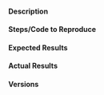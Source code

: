 <!-- Instructions For Filing a Bug: https://github.com/giotto-learn/giotto-learn/blob/master/CONTRIBUTING.rst -->

#### Description
<!-- Example: Joblib Error thrown when calling fit on VietorisRipsPersistence 
-->

#### Steps/Code to Reproduce
<!--
If the code is too long, feel free to put it in a public gist and link
it in the issue: https://gist.github.com
-->

#### Expected Results
<!-- Example: No error is thrown. Please paste or describe the expected results.-->

#### Actual Results
<!-- Please paste or specifically describe the actual output or traceback. -->

#### Versions
<!--
Please run the following snippet and paste the output below.
import platform; print(platform.platform())
import sys; print("Python", sys.version)
import numpy; print("NumPy", numpy.__version__)
import scipy; print("SciPy", scipy.__version__)
import joblib; print("Joblib", joblib.__version__)
import sklearn; print("Scikit-learn", sklearn.__version__)
import glearn; print("Giotto-learn", glearn.__version__)
-->


<!-- Thanks for contributing! -->
